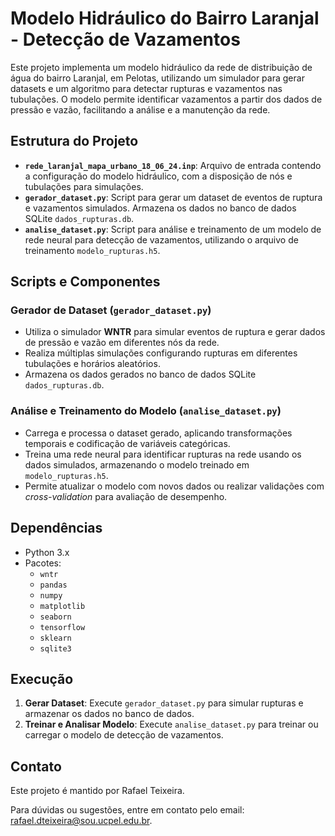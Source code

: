 # Modelo Hidráulico do Bairro Laranjal - Detecção de Vazamentos

Este projeto implementa um modelo hidráulico da rede de distribuição de água do bairro Laranjal, em Pelotas, utilizando um simulador para gerar datasets e um algoritmo para detectar rupturas e vazamentos nas tubulações. O modelo permite identificar vazamentos a partir dos dados de pressão e vazão, facilitando a análise e a manutenção da rede.

## Estrutura do Projeto

- **`rede_laranjal_mapa_urbano_18_06_24.inp`**: Arquivo de entrada contendo a configuração do modelo hidráulico, com a disposição de nós e tubulações para simulações.
- **`gerador_dataset.py`**: Script para gerar um dataset de eventos de ruptura e vazamentos simulados. Armazena os dados no banco de dados SQLite `dados_rupturas.db`.
- **`analise_dataset.py`**: Script para análise e treinamento de um modelo de rede neural para detecção de vazamentos, utilizando o arquivo de treinamento `modelo_rupturas.h5`.

## Scripts e Componentes

### Gerador de Dataset (`gerador_dataset.py`)
- Utiliza o simulador **WNTR** para simular eventos de ruptura e gerar dados de pressão e vazão em diferentes nós da rede.
- Realiza múltiplas simulações configurando rupturas em diferentes tubulações e horários aleatórios.
- Armazena os dados gerados no banco de dados SQLite `dados_rupturas.db`.

### Análise e Treinamento do Modelo (`analise_dataset.py`)
- Carrega e processa o dataset gerado, aplicando transformações temporais e codificação de variáveis categóricas.
- Treina uma rede neural para identificar rupturas na rede usando os dados simulados, armazenando o modelo treinado em `modelo_rupturas.h5`.
- Permite atualizar o modelo com novos dados ou realizar validações com *cross-validation* para avaliação de desempenho.

## Dependências

- Python 3.x
- Pacotes:
  - `wntr`
  - `pandas`
  - `numpy`
  - `matplotlib`
  - `seaborn`
  - `tensorflow`
  - `sklearn`
  - `sqlite3`

## Execução

1. **Gerar Dataset**: Execute `gerador_dataset.py` para simular rupturas e armazenar os dados no banco de dados.
2. **Treinar e Analisar Modelo**: Execute `analise_dataset.py` para treinar ou carregar o modelo de detecção de vazamentos.
 
## Contato

Este projeto é mantido por Rafael Teixeira. 

Para dúvidas ou sugestões, entre em contato pelo email: rafael.dteixeira@sou.ucpel.edu.br.
